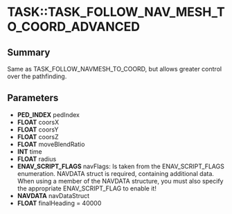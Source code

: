 # TASK::TASK_FOLLOW_NAV_MESH_TO_COORD_ADVANCED

## Summary
Same as TASK_FOLLOW_NAVMESH_TO_COORD, but allows greater control over the pathfinding.

## Parameters
* **PED_INDEX** pedIndex
* **FLOAT** coorsX
* **FLOAT** coorsY
* **FLOAT** coorsZ
* **FLOAT** moveBlendRatio
* **INT** time
* **FLOAT** radius
* **ENAV_SCRIPT_FLAGS** navFlags:
Is taken from the ENAV_SCRIPT_FLAGS enumeration.
 NAVDATA struct is required, containing additional data.
When using a member of the NAVDATA structure, you must also specify the appropriate ENAV_SCRIPT_FLAG to enable it!
* **NAVDATA** navDataStruct
* **FLOAT** finalHeading = 40000